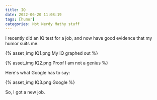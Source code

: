 ```yaml
---
title: IQ
date: 2022-06-20 11:08:19
tags: [humor]
categories: Not Nerdy Mathy stuff
---
```


I recently did an IQ test for a job, and now have good evidence that my humor suits me.

<!--more-->

{% asset_img IQ1.png My IQ graphed out %}

{% asset_img IQ2.png Proof I am not a genius %}

Here's what Google has to say:

{% asset_img IQ3.png Google %}

So, I got a new job.
